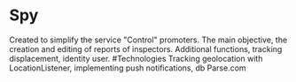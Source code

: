 # Spy
Created to simplify the service "Control" promoters. The main objective, the creation
and editing of reports of inspectors. Additional functions, tracking displacement,
identity user.
#Technologies
Tracking geolocation with LocationListener, implementing push notifications, db
Parse.com
